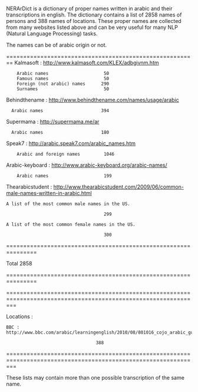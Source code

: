 NERArDict is a dictionary of proper names written in arabic and their transcriptions in english. The dictionary contains a list of 2858 names of persons and 388 names of locations. These proper names are collected from many websites listed above and can be very useful for many NLP (Natural Language Processing) tasks. 

The names can be of arabic origin or not.

========================================================
Kalmasoft : http://www.kalmasoft.com/KLEX/adbgivnm.htm

      	Arabic names					 50
      	Famous names	                 50
      	Foreign (not arabic) names		290
      	Surnames						 50

Behindthename : http://www.behindthename.com/names/usage/arabic 

      Arabic names                		394

Supermama : http://supermama.me/ar

      Arabic names                		180     

Speak7 : http://arabic.speak7.com/arabic_names.htm

	    Arabic and foreign names 		 1046	

Arabic-keyboard : http://www.arabic-keyboard.org/arabic-names/

	    Arabic names 			         199

Thearabicstudent : http://www.thearabicstudent.com/2009/06/common-male-names-written-in-arabic.html

	A list of the most common male names in the US.

							             299

	A list of the most common female names in the US.

						   	             300

===============================================================

Total					                		2858					

===============================================================


===============================================================================================================

Locations :												      

	BBC : http://www.bbc.com/arabic/learningenglish/2010/08/801016_cojo_arabic_guide5.shtm	              

					                  388						      

===============================================================================================================

These lists may contain more than one possible transcription of the same name.

